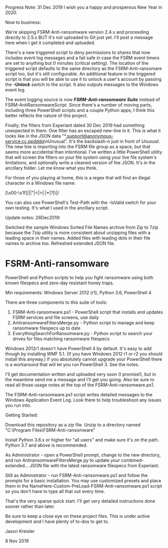 Progress Note: 31 Dec 2019
I wish you a happy and prosperous New Year in 2020.

Now to business:

We're skipping FSRM-Anti-ransomware version 2.4.x and proceeding directly to 2.5.x BUT it's not uploaded to Git just yet. I'll post a message here when I get it completed and uploaded.

There's a new triggered script to deny permissions to shares that now includes event log messages and a fail safe in case the FSRM event timers are set to anything but 0 minutes (critical setting). The location of the triggered script defaults to the same directory as the FSRM-Anti-ransomare script too, but it's still configurable. An additional feature in the triggered script is that you will be able to use it to unlock a user's account by passing the ***-Unlock*** switch to the script. It also outputs messages to the Windows event log.

The event logging source is now ***FSRM-Anti-ransomware Suite*** instead of FSRM-AntiRansomwareScript. Since there's a number of moving parts, including three PowerShell scripts and a couple Python apps, I think this better reflects the nature of this project.

Finally, the filters from Experiant dated 30 Dec 2019 had something unexpected in them. One filter has an escaped new-line in it. This is what it looks like in the JSON data "\*.support@anonymous-service.cc.ppdddp\nUnusual". It's the backslash-n just in front of *Unusual*. The new line is importing into the FSRM file group as a space, but that seems more accidental than intentional. I've written a little PowerShell utility that will screen the filters on your file system using your live file system's limitations, and optionally write a cleaned version of the JSON. It's in the ancillary folder. Let me know what you think.

For those of you playing at home, this is a regex that will find an illegal character in a Windows file name:

[\x00-\x1f]|\||"|<|>|:|\*|\?|\\|\/

You can also use PowerShell's Test-Path with the -IsValid switch for your own testing. It's what I used in the ancillary script.

Update notes: 26Dec2019:

Switched the sample Windows Sorted File Names archive from Zip to 7zip because the 7zip utility is more consistent about unzipping files with a leading space in their names. Added files with leading dots in their file names to archive too. Refreshed extended JSON file.

# FSRM-Anti-ransomware
PowerShell and Python scripts to help you fight ransomware using both known filespecs and zero-day resistant honey traps.

Min requirements: Windows Server 2012 (r1), Python 3.6, PowerShell 4

There are three components to this suite of tools:
1. FSRM-Anti-ransomware.ps1 - PowerShell script that installs and updates FSRM services and file screens, use daily
2. AntiransomwareFiltersMerge.py - Python script to manage and keep ransomware filespecs up to date
3. EverythingSearchForRansomware.py - Python script to search your drives for files matching ransomware filespecs

Windows 2012r1 doesn't have PowerShell 4 by default. It's easy to add though by installing WMF 5.1. (If you have Windows 2012 r1 or r2 you should install this anyway.) If you absolutely cannot upgrade your PowerShell there is a workaround that will let you run PowerShell 3. See the notes.

I'll get documentation written and uploaded very soon (I promise!), but in the meantime send me a message and I'll get you going. Also be sure to read all those usage notes at the top of the FSRM-Anti-ransomware.ps1.

The FSRM-Anti-ransomware.ps1 script writes detailed messages to the Windows Application Event Log. Look there to help troubleshoot any issues you run into.


Getting Started:

Download this repository as a zip file. Unzip to a directory named "C:\Program Files\FSRM-Anti-ransomware"

Install Python 3.6.x or higher for "all users" and make sure it's on the path. Python 3.7 and above is recommended.

As Administrator - open a PowerShell prompt, change to the new directory, and run AntiransomwareFiltersMerge.py to update your combined-extended... JSON file with the latest ransomware filespecs from Experiant.

Still as Adminstrator - run FSRM-Anti-ransomware.ps1 and follow the prompts for a basic installation. You may use customized presets and place them in the NameHere-Custom-PreLoad-FSRM-Anti-ransomware.ps1 script so you don't have to type all that out every time.

That's the very sparse quick start. I'll get very detailed instructions done sooner rather than later.

Be sure to keep a close eye on these project files. This is under active development and I have plenty of to-dos to get to.

Jason Kreisler

8 Nov 2019
